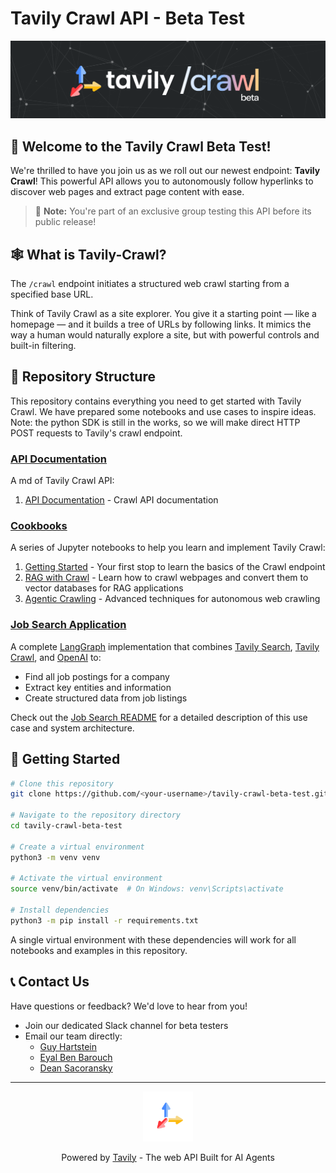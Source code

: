 # Tavily Crawl API - Beta Test

<div align="center">
  <img src="assets/Banner.png" alt="Tavily Banner" width="1000"/>
</div>

## 👋 Welcome to the Tavily Crawl Beta Test!

We're thrilled to have you join us as we roll out our newest endpoint: **Tavily Crawl**! This powerful API allows you to autonomously follow hyperlinks to discover web pages and extract page content with ease.

> 🚀 **Note:** You're part of an exclusive group testing this API before its public release!


## 🕸️ What is Tavily-Crawl?

The `/crawl` endpoint initiates a structured web crawl starting from a specified base URL. 

Think of Tavily Crawl as a site explorer. You give it a starting point — like a homepage — and it builds a tree of URLs by following links. It mimics the way a human would naturally explore a site, but with powerful controls and built-in filtering.



## 📂 Repository Structure

This repository contains everything you need to get started with Tavily Crawl. We have prepared some notebooks and use cases to inspire ideas. Note: the python SDK is still in the works, so we will make direct HTTP POST requests to Tavily's crawl endpoint.

### [API Documentation](./docs)
A md of Tavily Crawl API:

1. [API Documentation](./docs/crawl_api.md) - Crawl API documentation

### [Cookbooks](./cookbooks)
A series of Jupyter notebooks to help you learn and implement Tavily Crawl:

1. [Getting Started](./cookbooks/getting-started.ipynb) - Your first stop to learn the basics of the Crawl endpoint
2. [RAG with Crawl](./cookbooks/crawl-rag.ipynb) - Learn how to crawl webpages and convert them to vector databases for RAG applications
3. [Agentic Crawling](./cookbooks/agentic-crawl.ipynb) - Advanced techniques for autonomous web crawling

### [Job Search Application](./job_search)
A complete [LangGraph](https://github.com/langchain-ai/langgraph) implementation that combines [Tavily Search](https://docs.tavily.com/docs/tavily-api/search), [Tavily Crawl](https://docs.tavily.com/docs/tavily-api/crawl), and [OpenAI](https://openai.com/) to:
- Find all job postings for a company
- Extract key entities and information
- Create structured data from job listings

Check out the [Job Search README](./job_search/README.md) for a detailed description of this use case and system architecture.


## 🚀 Getting Started

```bash
# Clone this repository
git clone https://github.com/<your-username>/tavily-crawl-beta-test.git

# Navigate to the repository directory
cd tavily-crawl-beta-test

# Create a virtual environment
python3 -m venv venv

# Activate the virtual environment
source venv/bin/activate  # On Windows: venv\Scripts\activate

# Install dependencies
python3 -m pip install -r requirements.txt
```

A single virtual environment with these dependencies will work for all notebooks and examples in this repository. 

## 📞 Contact Us

Have questions or feedback? We'd love to hear from you!

- Join our dedicated Slack channel for beta testers
- Email our team directly:
  - [Guy Hartstein](mailto:guyh@tavily.com)
  - [Eyal Ben Barouch](mailto:eyal@tavily.com)
  - [Dean Sacoransky](mailto:deansa@tavily.com)

---

<div align="center">
  <img src="assets/logo_circle.png" alt="Tavily Logo" width="80"/>
  <p>Powered by <a href="https://tavily.com">Tavily</a> - The web API Built for AI Agents</p>
</div>

